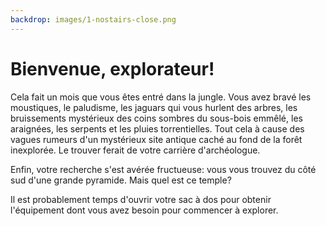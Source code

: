 ```yaml
---
backdrop: images/1-nostairs-close.png
---
```


# Bienvenue, explorateur!

Cela fait un mois que vous êtes entré dans la jungle. Vous avez bravé les moustiques, le paludisme, les jaguars qui vous hurlent des arbres, les bruissements mystérieux des coins sombres du sous-bois emmêlé, les araignées, les serpents et les pluies torrentielles. Tout cela à cause des vagues rumeurs d'un mystérieux site antique caché au fond de la forêt inexplorée. Le trouver ferait de votre carrière d'archéologue.

Enfin, votre recherche s'est avérée fructueuse: vous vous trouvez du côté sud d'une grande pyramide. Mais quel est ce temple?

Il est probablement temps d'ouvrir votre sac à dos pour obtenir l'équipement dont vous avez besoin pour commencer à explorer.

<Page url="/pyramid/fr/1/157" instructions="" action="Ouvrir" condition="none" />
